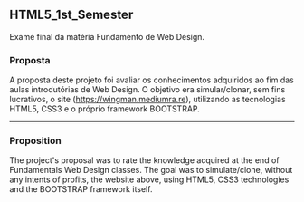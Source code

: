 ## HTML5_1st_Semester
Exame final da matéria Fundamento de Web Design.


### Proposta 
A proposta deste projeto foi avaliar os conhecimentos adquiridos ao fim das aulas introdutórias de Web Design.
O objetivo era simular/clonar, sem fins lucrativos, o site (https://wingman.mediumra.re), utilizando as tecnologias HTML5, CSS3 e o próprio framework BOOTSTRAP.
__________________________________________________________________________________________________________________________________________________________________

### Proposition
The project's proposal was to rate the knowledge acquired at the end of Fundamentals Web Design classes.
The goal was to simulate/clone, without any intents of profits, the website above, using HTML5, CSS3 technologies and the BOOTSTRAP framework itself.
